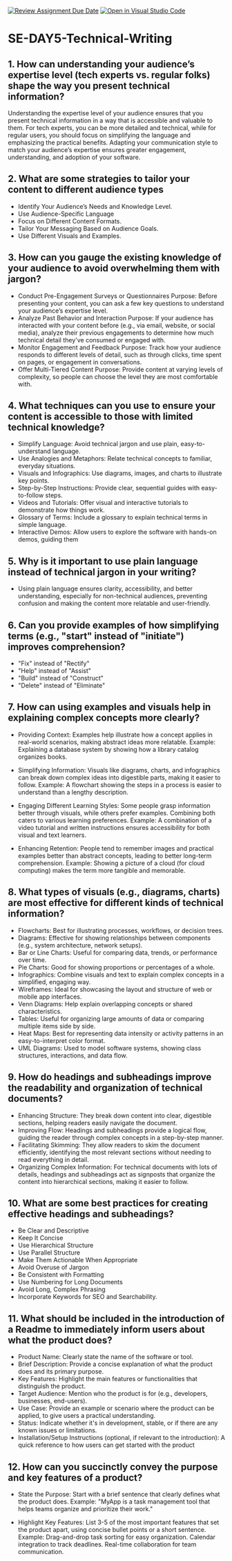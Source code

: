 [![Review Assignment Due Date](https://classroom.github.com/assets/deadline-readme-button-22041afd0340ce965d47ae6ef1cefeee28c7c493a6346c4f15d667ab976d596c.svg)](https://classroom.github.com/a/zsAR-pyY)
[![Open in Visual Studio Code](https://classroom.github.com/assets/open-in-vscode-2e0aaae1b6195c2367325f4f02e2d04e9abb55f0b24a779b69b11b9e10269abc.svg)](https://classroom.github.com/online_ide?assignment_repo_id=18564717&assignment_repo_type=AssignmentRepo)
# SE-DAY5-Technical-Writing
## 1. How can understanding your audience’s expertise level (tech experts vs. regular folks) shape the way you present technical information?
Understanding the expertise level of your audience ensures that you present technical information in a way that is accessible and valuable to them. For tech experts, you can be more detailed and technical, while for regular users, you should focus on simplifying the language and emphasizing the practical benefits. Adapting your communication style to match your audience’s expertise ensures greater engagement, understanding, and adoption of your software.
## 2. What are some strategies to tailor your content to different audience types
- Identify Your Audience’s Needs and Knowledge Level.
- Use Audience-Specific Language
- Focus on Different Content Formats.
- Tailor Your Messaging Based on Audience Goals.
- Use Different Visuals and Examples.
## 3. How can you gauge the existing knowledge of your audience to avoid overwhelming them with jargon?
- Conduct Pre-Engagement Surveys or Questionnaires
Purpose: Before presenting your content, you can ask a few key questions to understand your audience’s expertise level.
- Analyze Past Behavior and Interaction
Purpose: If your audience has interacted with your content before (e.g., via email, website, or social media), analyze their previous engagements to determine how much technical detail they've consumed or engaged with.
- Monitor Engagement and Feedback
Purpose: Track how your audience responds to different levels of detail, such as through clicks, time spent on pages, or engagement in conversations.
- Offer Multi-Tiered Content
Purpose: Provide content at varying levels of complexity, so people can choose the level they are most comfortable with.

## 4. What techniques can you use to ensure your content is accessible to those with limited technical knowledge?
- Simplify Language: Avoid technical jargon and use plain, easy-to-understand language.
- Use Analogies and Metaphors: Relate technical concepts to familiar, everyday situations.
- Visuals and Infographics: Use diagrams, images, and charts to illustrate key points.
- Step-by-Step Instructions: Provide clear, sequential guides with easy-to-follow steps.
- Videos and Tutorials: Offer visual and interactive tutorials to demonstrate how things work.
- Glossary of Terms: Include a glossary to explain technical terms in simple language.
- Interactive Demos: Allow users to explore the software with hands-on demos, guiding them
## 5. Why is it important to use plain language instead of technical jargon in your writing?
- Using plain language ensures clarity, accessibility, and better understanding, especially for non-technical audiences, preventing confusion and making the content more relatable and user-friendly.
## 6. Can you provide examples of how simplifying terms (e.g., "start" instead of "initiate") improves comprehension?
- "Fix" instead of "Rectify"
- "Help" instead of "Assist"
- "Build" instead of "Construct"
- "Delete" instead of "Eliminate"
## 7. How can using examples and visuals help in explaining complex concepts more clearly?
- Providing Context: Examples help illustrate how a concept applies in real-world scenarios, making abstract ideas more relatable.
Example: Explaining a database system by showing how a library catalog organizes books.

- Simplifying Information: Visuals like diagrams, charts, and infographics can break down complex ideas into digestible parts, making it easier to follow.
Example: A flowchart showing the steps in a process is easier to understand than a lengthy description.

- Engaging Different Learning Styles: Some people grasp information better through visuals, while others prefer examples. Combining both caters to various learning preferences.
Example: A combination of a video tutorial and written instructions ensures accessibility for both visual and text learners.

- Enhancing Retention: People tend to remember images and practical examples better than abstract concepts, leading to better long-term comprehension.
Example: Showing a picture of a cloud (for cloud computing) makes the term more tangible and memorable.

## 8. What types of visuals (e.g., diagrams, charts) are most effective for different kinds of technical information?
- Flowcharts: Best for illustrating processes, workflows, or decision trees.
- Diagrams: Effective for showing relationships between components (e.g., system architecture, network setups).
- Bar or Line Charts: Useful for comparing data, trends, or performance over time.
- Pie Charts: Good for showing proportions or percentages of a whole.
- Infographics: Combine visuals and text to explain complex concepts in a simplified, engaging way.
- Wireframes: Ideal for showcasing the layout and structure of web or mobile app interfaces.
- Venn Diagrams: Help explain overlapping concepts or shared characteristics.
- Tables: Useful for organizing large amounts of data or comparing multiple items side by side.
- Heat Maps: Best for representing data intensity or activity patterns in an easy-to-interpret color format.
- UML Diagrams: Used to model software systems, showing class structures, interactions, and data flow.
## 9. How do headings and subheadings improve the readability and organization of technical documents?
- Enhancing Structure: They break down content into clear, digestible sections, helping readers easily navigate the document.
- Improving Flow: Headings and subheadings provide a logical flow, guiding the reader through complex concepts in a step-by-step manner.
- Facilitating Skimming: They allow readers to skim the document efficiently, identifying the most relevant sections without needing to read everything in detail.
- Organizing Complex Information: For technical documents with lots of details, headings and subheadings act as signposts that organize the content into hierarchical sections, making it easier to follow.

## 10. What are some best practices for creating effective headings and subheadings?
- Be Clear and Descriptive
- Keep It Concise
- Use Hierarchical Structure
- Use Parallel Structure
- Make Them Actionable When Appropriate
- Avoid Overuse of Jargon
- Be Consistent with Formatting
- Use Numbering for Long Documents
- Avoid Long, Complex Phrasing
- Incorporate Keywords for SEO and Searchability.
## 11. What should be included in the introduction of a Readme to immediately inform users about what the product does?
- Product Name: Clearly state the name of the software or tool.
- Brief Description: Provide a concise explanation of what the product does and its primary purpose.
- Key Features: Highlight the main features or functionalities that distinguish the product.
- Target Audience: Mention who the product is for (e.g., developers, businesses, end-users).
- Use Case: Provide an example or scenario where the product can be applied, to give users a practical understanding.
- Status: Indicate whether it's in development, stable, or if there are any known issues or limitations.
- Installation/Setup Instructions (optional, if relevant to the introduction): A quick reference to how users can get started with the product
  
## 12. How can you succinctly convey the purpose and key features of a product?
- State the Purpose: Start with a brief sentence that clearly defines what the product does.
Example: "MyApp is a task management tool that helps teams organize and prioritize their work."

- Highlight Key Features: List 3-5 of the most important features that set the product apart, using concise bullet points or a short sentence.
Example:
Drag-and-drop task sorting for easy organization.
Calendar integration to track deadlines.
Real-time collaboration for team communication.

